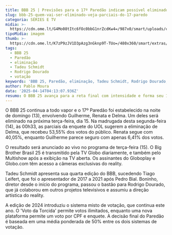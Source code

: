 ```yaml
---
title: BBB 25 | Previsões para o 17º Paredão indicam possível eliminado
slug: bbb-25-quem-vai-ser-eliminado-veja-parciais-do-17-paredo
categoria: SÉRIES E TV
midia: >-
  https://cdn.ome.lt/G4Mo08tItc6fOc0bbG1nrZcdKw4=/987x0/smart/uploads/conteudo/fotos/bbb25-guilherme-renata-delma-parcial.jpg
tipoMidia: imagem
thumb: >-
  https://cdn.ome.lt/K7zP9zJV1D3pAzg3nGknp9T-TUo=/480x360/smart/extras/conteudos/bbb25-renata-17-parcial-peq.jpg
tags:
  - BBB 25
  - Paredão
  - eliminação
  - Tadeu Schmidt
  - Rodrigo Dourado
  - votação
keywords: 'BBB 25, Paredão, eliminação, Tadeu Schmidt, Rodrigo Dourado, votação'
author: Pablo Moura
data: '2025-04-14T04:13:07.936Z'
resumo: O BBB 25 avança para a reta final com intensidade e forma seu 17º Paredão.
---
```


O BBB 25 continua a todo vapor e o 17º Paredão foi estabelecido na noite de domingo (13), envolvendo Guilherme, Renata e Delma. Um deles será eliminado na próxima terça-feira, dia 15. Na madrugada desta segunda-feira (14), às 00h33, as parciais da enquete do UOL sugerem a eliminação de Delma, que recebeu 53,55% dos votos do público. Renata segue com 40,05%, enquanto Guilherme parece seguro com apenas 6,41% dos votos.

O resultado será anunciado ao vivo no programa de terça-feira (15). O Big Brother Brasil 25 é transmitido pela TV Globo diariamente, e também pelo Multishow após a exibição na TV aberta. Os assinantes do Globoplay e Globo.com têm acesso a câmeras exclusivas do reality.

Tadeu Schmidt apresenta sua quarta edição do BBB, sucedendo Tiago Leifert, que foi o apresentador de 2017 a 2021 após Pedro Bial. Boninho, diretor desde o início do programa, passou o bastão para Rodrigo Dourado, que já colaborou em outros projetos televisivos e assumiu a direção artística do reality.

A edição de 2024 introduziu o sistema misto de votação, que continua este ano. O 'Voto da Torcida' permite votos ilimitados, enquanto uma nova plataforma permite um voto por CPF e enquete. A decisão final do Paredão é baseada em uma média ponderada de 50% entre os dois sistemas de votação.
